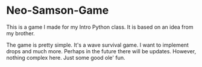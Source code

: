 # Neo-Samson-Game
This is a game I made for my Intro Python class. It is based on an idea from my brother. 

The game is pretty simple. It's a wave survival game. I want to implement drops and much more. Perhaps in the future there will be updates. However, nothing complex here. Just some good ole' fun. 

